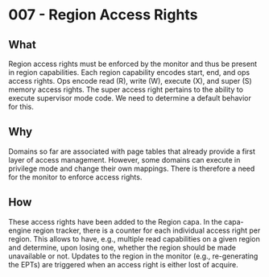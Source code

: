 # 007 - Region Access Rights

## What

Region access rights must be enforced by the monitor and thus be present in region capabilities.
Each region capability encodes start, end, and ops access rights.
Ops encode read (R), write (W), execute (X), and super (S) memory access rights.
The super access right pertains to the ability to execute supervisor mode code.
We need to determine a default behavior for this.

## Why

Domains so far are associated with page tables that already provide a first layer of access management.
However, some domains can execute in privilege mode and change their own mappings.
There is therefore a need for the monitor to enforce access rights.

## How

These access rights have been added to the Region capa.
In the capa-engine region tracker, there is a counter for each individual access right per region.
This allows to have, e.g., multiple read capabilities on a given region and determine, upon losing one, whether the region should be made unavailable or not.
Updates to the region in the monitor (e.g., re-generating the EPTs) are triggered when an access right is either lost of acquire.
